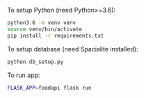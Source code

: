 To setup Python (need Python>=3.6):

```bash
python3.6 -m venv venv
source venv/bin/activate
pip install -r requirements.txt
```

To setup database (need Spacialite installed):

```bash
python db_setup.py
```

To run app:

```bash
FLASK_APP=foodapi flask run
```
